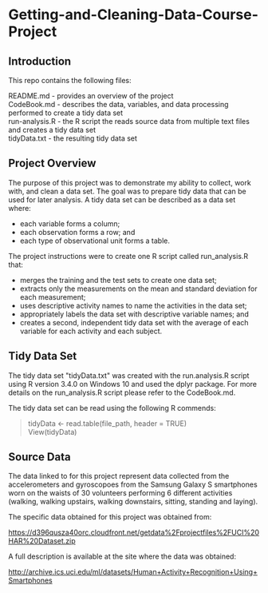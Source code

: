 # Getting-and-Cleaning-Data-Course-Project

## Introduction

This repo contains the following files:

README.md - provides an overview of the project  
CodeBook.md - describes the data, variables, and data processing performed to create a tidy data set  
run-analysis.R - the R script the reads source data from multiple text files and creates a tidy data set  
tidyData.txt - the resulting tidy data set  

## Project Overview

The purpose of this project was to demonstrate my ability to collect, work with, and clean a data set. The goal was to prepare tidy data that can be used for later analysis. A tidy data set can be described as a data set where:  
  - each variable forms a column;  
  - each observation forms a row; and  
  - each type of observational unit forms a table.  

The project instructions were to create one R script called run_analysis.R that:  

  - merges the training and the test sets to create one data set;    
  - extracts only the measurements on the mean and standard deviation for each measurement;    
  - uses descriptive activity names to name the activities in the data set;    
  - appropriately labels the data set with descriptive variable names; and    
  - creates a second, independent tidy data set with the average of each variable for each activity and each subject.    

## Tidy Data Set

The tidy data set "tidyData.txt" was created with the run.analysis.R script using R version 3.4.0 on Windows 10 and used the dplyr package. For more details on the run_analysis.R script please refer to the CodeBook.md.

The tidy data set can be read using the following R commends:

> tidyData <- read.table(file_path, header = TRUE)  
> View(tidyData)

## Source Data

The data linked to for this project represent data collected from the accelerometers and gyroscopoes from the Samsung Galaxy S smartphones worn on the waists of 30 volunteers performing 6 different activities (walking, walking upstairs, walking downstairs, sitting, standing and laying).  

The specific data obtained for this project was obtained from:

https://d396qusza40orc.cloudfront.net/getdata%2Fprojectfiles%2FUCI%20HAR%20Dataset.zip

A full description is available at the site where the data was obtained:

http://archive.ics.uci.edu/ml/datasets/Human+Activity+Recognition+Using+Smartphones
